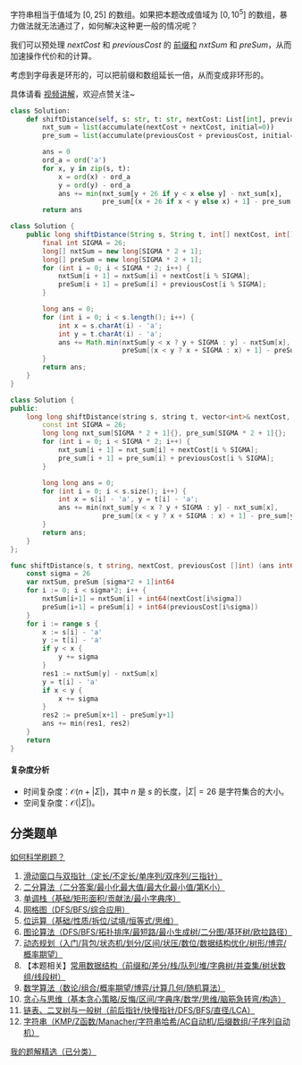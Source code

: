 字符串相当于值域为 $[0,25]$ 的数组。如果把本题改成值域为 $[0,10^5]$ 的数组，暴力做法就无法通过了，如何解决这种更一般的情况呢？

我们可以预处理 $\textit{nextCost}$ 和 $\textit{previousCost}$ 的 [前缀和](https://leetcode.cn/problems/range-sum-query-immutable/solution/qian-zhui-he-ji-qi-kuo-zhan-fu-ti-dan-py-vaar/) $\textit{nxtSum}$ 和 $\textit{preSum}$，从而加速操作代价和的计算。

考虑到字母表是环形的，可以把前缀和数组延长一倍，从而变成非环形的。

具体请看 [视频讲解](https://www.bilibili.com/video/BV1uzBxYoEJC/?t=1m24s)，欢迎点赞关注~

```py [sol-Python3]
class Solution:
    def shiftDistance(self, s: str, t: str, nextCost: List[int], previousCost: List[int]) -> int:
        nxt_sum = list(accumulate(nextCost + nextCost, initial=0))
        pre_sum = list(accumulate(previousCost + previousCost, initial=0))

        ans = 0
        ord_a = ord('a')
        for x, y in zip(s, t):
            x = ord(x) - ord_a
            y = ord(y) - ord_a
            ans += min(nxt_sum[y + 26 if y < x else y] - nxt_sum[x],
                       pre_sum[(x + 26 if x < y else x) + 1] - pre_sum[y + 1])
        return ans
```

```java [sol-Java]
class Solution {
    public long shiftDistance(String s, String t, int[] nextCost, int[] previousCost) {
        final int SIGMA = 26;
        long[] nxtSum = new long[SIGMA * 2 + 1];
        long[] preSum = new long[SIGMA * 2 + 1];
        for (int i = 0; i < SIGMA * 2; i++) {
            nxtSum[i + 1] = nxtSum[i] + nextCost[i % SIGMA];
            preSum[i + 1] = preSum[i] + previousCost[i % SIGMA];
        }

        long ans = 0;
        for (int i = 0; i < s.length(); i++) {
            int x = s.charAt(i) - 'a';
            int y = t.charAt(i) - 'a';
            ans += Math.min(nxtSum[y < x ? y + SIGMA : y] - nxtSum[x],
                            preSum[(x < y ? x + SIGMA : x) + 1] - preSum[y + 1]);
        }
        return ans;
    }
}
```

```cpp [sol-C++]
class Solution {
public:
    long long shiftDistance(string s, string t, vector<int>& nextCost, vector<int>& previousCost) {
        const int SIGMA = 26;
        long long nxt_sum[SIGMA * 2 + 1]{}, pre_sum[SIGMA * 2 + 1]{};
        for (int i = 0; i < SIGMA * 2; i++) {
            nxt_sum[i + 1] = nxt_sum[i] + nextCost[i % SIGMA];
            pre_sum[i + 1] = pre_sum[i] + previousCost[i % SIGMA];
        }

        long long ans = 0;
        for (int i = 0; i < s.size(); i++) {
            int x = s[i] - 'a', y = t[i] - 'a';
            ans += min(nxt_sum[y < x ? y + SIGMA : y] - nxt_sum[x],
                       pre_sum[(x < y ? x + SIGMA : x) + 1] - pre_sum[y + 1]);
        }
        return ans;
    }
};
```

```go [sol-Go]
func shiftDistance(s, t string, nextCost, previousCost []int) (ans int64) {
	const sigma = 26
	var nxtSum, preSum [sigma*2 + 1]int64
	for i := 0; i < sigma*2; i++ {
		nxtSum[i+1] = nxtSum[i] + int64(nextCost[i%sigma])
		preSum[i+1] = preSum[i] + int64(previousCost[i%sigma])
	}
	for i := range s {
		x := s[i] - 'a'
		y := t[i] - 'a'
		if y < x {
			y += sigma
		}
		res1 := nxtSum[y] - nxtSum[x]
		y = t[i] - 'a'
		if x < y {
			x += sigma
		}
		res2 := preSum[x+1] - preSum[y+1]
		ans += min(res1, res2)
	}
	return
}
```

#### 复杂度分析

- 时间复杂度：$\mathcal{O}(n + |\Sigma|)$，其中 $n$ 是 $s$ 的长度，$|\Sigma|=26$ 是字符集合的大小。
- 空间复杂度：$\mathcal{O}(|\Sigma|)$。

## 分类题单

[如何科学刷题？](https://leetcode.cn/circle/discuss/RvFUtj/)

1. [滑动窗口与双指针（定长/不定长/单序列/双序列/三指针）](https://leetcode.cn/circle/discuss/0viNMK/)
2. [二分算法（二分答案/最小化最大值/最大化最小值/第K小）](https://leetcode.cn/circle/discuss/SqopEo/)
3. [单调栈（基础/矩形面积/贡献法/最小字典序）](https://leetcode.cn/circle/discuss/9oZFK9/)
4. [网格图（DFS/BFS/综合应用）](https://leetcode.cn/circle/discuss/YiXPXW/)
5. [位运算（基础/性质/拆位/试填/恒等式/思维）](https://leetcode.cn/circle/discuss/dHn9Vk/)
6. [图论算法（DFS/BFS/拓扑排序/最短路/最小生成树/二分图/基环树/欧拉路径）](https://leetcode.cn/circle/discuss/01LUak/)
7. [动态规划（入门/背包/状态机/划分/区间/状压/数位/数据结构优化/树形/博弈/概率期望）](https://leetcode.cn/circle/discuss/tXLS3i/)
8. 【本题相关】[常用数据结构（前缀和/差分/栈/队列/堆/字典树/并查集/树状数组/线段树）](https://leetcode.cn/circle/discuss/mOr1u6/)
9. [数学算法（数论/组合/概率期望/博弈/计算几何/随机算法）](https://leetcode.cn/circle/discuss/IYT3ss/)
10. [贪心与思维（基本贪心策略/反悔/区间/字典序/数学/思维/脑筋急转弯/构造）](https://leetcode.cn/circle/discuss/g6KTKL/)
11. [链表、二叉树与一般树（前后指针/快慢指针/DFS/BFS/直径/LCA）](https://leetcode.cn/circle/discuss/K0n2gO/)
12. [字符串（KMP/Z函数/Manacher/字符串哈希/AC自动机/后缀数组/子序列自动机）](https://leetcode.cn/circle/discuss/SJFwQI/)

[我的题解精选（已分类）](https://github.com/EndlessCheng/codeforces-go/blob/master/leetcode/SOLUTIONS.md)
